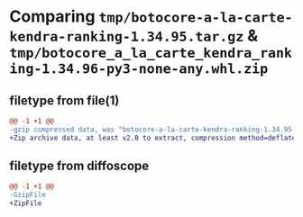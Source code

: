 # Comparing `tmp/botocore-a-la-carte-kendra-ranking-1.34.95.tar.gz` & `tmp/botocore_a_la_carte_kendra_ranking-1.34.96-py3-none-any.whl.zip`

## filetype from file(1)

```diff
@@ -1 +1 @@
-gzip compressed data, was "botocore-a-la-carte-kendra-ranking-1.34.95.tar", last modified: Wed May  1 01:06:26 2024, max compression
+Zip archive data, at least v2.0 to extract, compression method=deflate
```

## filetype from diffoscope

```diff
@@ -1 +1 @@
-GzipFile
+ZipFile
```

